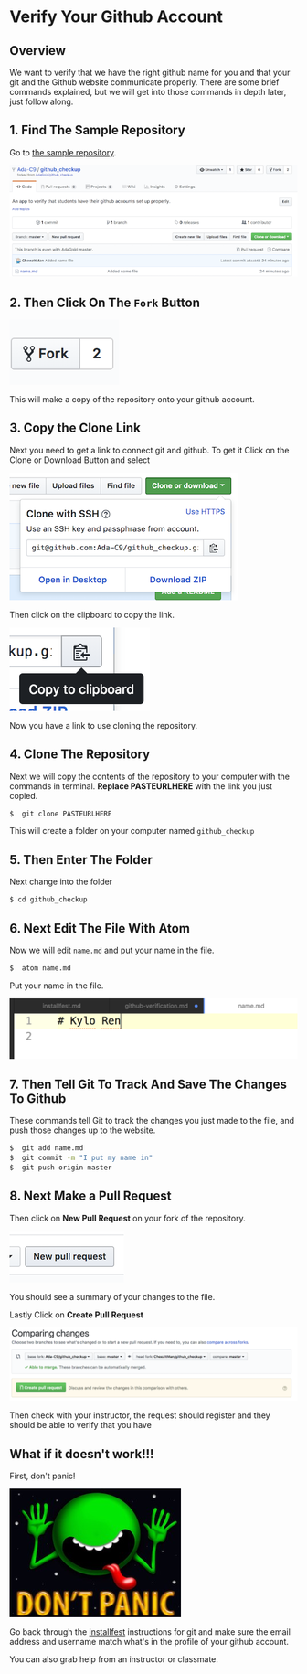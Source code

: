 # Verify Your Github Account

## Overview

We want to verify that we have the right github name for you and that your git and the Github website communicate properly.  There are some brief commands explained, but we will get into those commands in depth later, just follow along.

## 1.  Find The Sample Repository

Go to [the sample repository](https://github.com/Ada-C9/github_checkup).

![Sample Repo](./images/sample-repo.png)

## 2.  Then Click On The `Fork` Button

![fork](./images/fork.png)

This will make a copy of the repository onto your github account.  

## 3.  Copy the Clone Link

Next you need to get a link to connect git and github.  To get it Click on the Clone or Download Button and select

![Clone or Download](./images/clone-or-download.png)

Then click on the clipboard to copy the link.

![Clipboard](./images/clipboard.png)

Now you have a link to use cloning the repository.

## 4.  Clone The Repository

Next we will copy the contents of the repository to your computer with the commands in terminal.  **Replace PASTEURLHERE** with the link you just copied.  

```bash
$  git clone PASTEURLHERE
```

This will create a folder on your computer named `github_checkup`

## 5.  Then Enter The Folder

Next change into the folder

```bash
$ cd github_checkup
```

## 6.  Next Edit The File With Atom

Now we will edit `name.md` and put your name in the file.

```bash
$  atom name.md
```

Put your name in the file.

![Name goes here!](./images/name.png)

## 7.  Then Tell Git To Track And Save The Changes To Github

These commands tell Git to track the changes you just made to the file, and push those changes up to the website.

```bash
$  git add name.md
$  git commit -m "I put my name in"
$  git push origin master
```
## 8.  Next Make a Pull Request

Then click on **New Pull Request** on your fork of the repository.

![New Pull Request](./images/new-pull-req.png)

You should see a summary of your changes to the file.

Lastly Click on **Create Pull Request**

![Create Pull Request](./images/create-pull-req.png)

Then check with your instructor, the request should register and they should be able to verify that you have

## What if it doesn't work!!!

First, don't panic!

![Don't panic](./images/nopanic.jpg)

Go back through the [installfest](../installfest.md) instructions for git and make sure the email address and username match what's in the profile of your github account.  

You can also grab help from an instructor or classmate.
